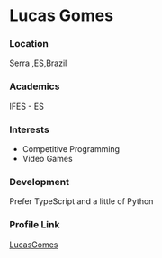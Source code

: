 # Lucas Gomes

### Location

Serra ,ES,Brazil 

### Academics

IFES - ES

### Interests

- Competitive Programming
- Video Games

### Development

Prefer TypeScript and a little of Python

### Profile Link

[LucasGomes](https://github.com/lukasg18)
